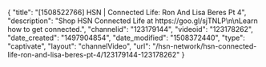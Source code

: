 {
    "title": "[1508522766] HSN | Connected Life: Ron And Lisa Beres Pt 4",
    "description": "Shop HSN Connected Life at https:\/\/goo.gl\/sjTNLP\n\nLearn how to get connected.",
    "channelid": "123179144",
    "videoid": "123178262",
    "date_created": "1497904854",
    "date_modified": "1508372440",
    "type": "captivate",
    "layout": "channelVideo",
    "url": "\/hsn-network\/hsn-connected-life-ron-and-lisa-beres-pt-4\/123179144-123178262"
}